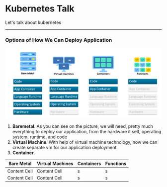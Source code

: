 # **Kubernetes Talk**
Let's talk about kubernetes

----
### **Options of How We Can Deploy Application**
![Serverless Evolution](pic/serverless_evolution.png)
1. **Baremetal**. As you can see on the picture, we will need, pretty much everything to deploy our application, from the hardware it self,
operating system, runtime, and code
2. **Virtual Machine**. With help of virtual machine technology, now we can create separate vm for our application deployment
3. **Container**. 

| Bare Metal    | Virtual Machines | Containers | Functions
| ------------- | ------------- | --- | --- |
| Content Cell  | Content Cell  | s | s |
| Content Cell  | Content Cell  | s | s |

